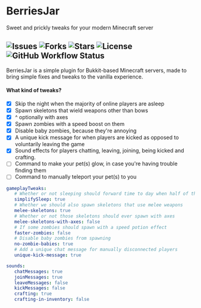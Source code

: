 # BerriesJar
Sweet and prickly tweaks for your modern Minecraft server

![Issues](https://img.shields.io/github/issues/WolfNT90/berriesjar) ![Forks](https://img.shields.io/github/forks/WolfNT90/berriesjar) ![Stars](https://img.shields.io/github/stars/WolfNT90/berriesjar) ![License](https://img.shields.io/github/license/WolfNT90/berriesjar) ![GitHub Workflow Status](https://img.shields.io/github/workflow/status/WolfNT90/berriesjar/Java%20CI%20with%20Maven)
----
BerriesJar is a simple plugin for Bukkit-based Minecraft servers, made to bring simple fixes and tweaks to the vanilla experience.

#### What kind of tweaks?
 - [x] Skip the night when the majority of online players are asleep
 - [x] Spawn skeletons that wield weapons other than bows
 - [x] ^ optionally with axes
 - [x] Spawn zombies with a speed boost on them
 - [x] Disable baby zombies, because they're annoying
 - [x] A unique kick message for when players are kicked as opposed to voluntarily leaving the game
 - [x] Sound effects for players chatting, leaving, joining, being kicked and crafting.
 - [ ] Command to make your pet(s) glow, in case you're having trouble finding them
 - [ ] Command to manually teleport your pet(s) to you

```yml
gameplayTweaks:
   # Whether or not sleeping should forward time to day when half of the online players are asleep
   simplifySleep: true
   # Whether we should also spawn skeletons that use melee weapons
   melee-skeletons: true
   # Whether or not those skeletons should ever spawn with axes
   melee-skeletons-with-axes: false
   # If some zombies should spawn with a speed potion effect
   faster-zombies: false
   # Disable baby zombies from spawning
   no-zombie-babies: true
   # Add a unique chat message for manually disconnected players
   unique-kick-message: true

sounds:
   chatMessages: true
   joinMessages: true
   leaveMessages: false
   kickMessages: false
   crafting: true
   crafting-in-inventory: false
```

